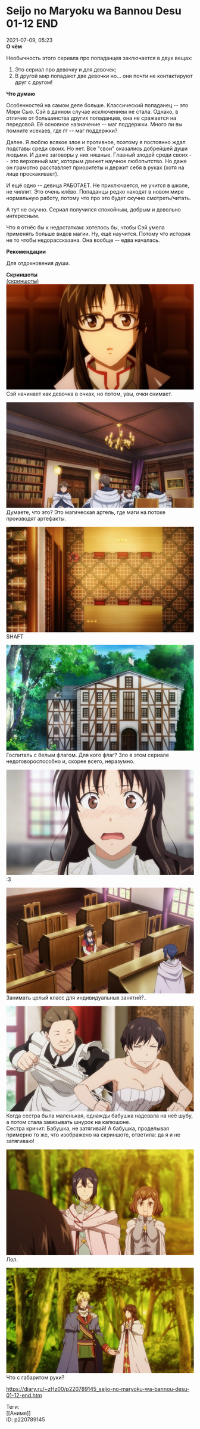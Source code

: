 Seijo no Maryoku wa Bannou Desu 01-12 END
==========================================

   
 2021-07-09, 05:23   
   **О чём**    
   
 Необычность этого сериала про попаданцев заключается в двух вещах:   
 1) Это сериал про девочку и для девочек;   
 2) В другой мир попадают две девочки но... они почти не контактируют друг с другом!   
   
  **Что думаю**    
   
 Особенностей на самом деле больше. Классический попаданец -- это Мэри Сью. Сэй в данном случае исключением не стала. Однако, в отличие от большинства других попаданцев, она не сражается на передовой. Её основное назначение -- маг поддержки. Много ли вы помните исекаев, где гг -- маг поддержки?   
   
 Далее. Я люблю всякое злое и противное, поэтому я постоянно ждал подставы среди своих. Но нет. Все "свои" оказались добрейшей души людьми. И даже заговоры у них няшные. Главный злодей среди своих -- это верховный маг, которым движет научное любопытство. Но даже он грамотно расставляет приоритеты и держит себя в руках (хотя на лице проскакивает).   
   
 И ещё одно -- девица РАБОТАЕТ. Не приключается, не учится в школе, не чиллит. Это очень клёво. Попаданцы редко находят в новом мире нормальную работу, потому что про это будет скучно смотреть/читать.   
   
 А тут не скучно. Сериал получился спокойным, добрым и довольно интересным.   
   
 Что я отнёс бы к недостаткам: хотелось бы, чтобы Сэй умела применять больше видов магии. Ну, ещё научится. Потому что история не то чтобы недорассказана. Она вообще -- едва началась.   
   
  **Рекомендации**    
   
 Для отдохновения души.   
   
  **Скриншоты**    
  [(скриншоты)](https://zHz00.diary.ru/p220789145.htm?index=1#linkmore220789145m1)       
  [![](pics/45cfc9dacf0at.jpg)](https://a.radikal.ru/a17/2107/b3/45cfc9dacf0a.jpg)    
 Сэй начинает как девочка в очках, но потом, увы, очки снимает.   
   
  [![](pics/fa4cdeee7624t.jpg)](https://d.radikal.ru/d20/2107/b9/fa4cdeee7624.jpg)    
 Думаете, что это? Это магическая артель, где маги на потоке производят артефакты.   
   
  [![](pics/6fa29391ec9dt.jpg)](https://c.radikal.ru/c23/2107/a3/6fa29391ec9d.jpg)    
 SHAFT   
   
  [![](pics/5bfa14d8bbe6t.jpg)](https://a.radikal.ru/a35/2107/3b/5bfa14d8bbe6.jpg)    
 Госпиталь с белым флагом. Для кого флаг? Зло в этом сериале недоговороспособно и, скорее всего, неразумно.   
   
  [![](pics/5ef992f3f416t.jpg)](https://c.radikal.ru/c00/2107/44/5ef992f3f416.jpg)    
 :3   
   
  [![](pics/4651701625ect.jpg)](https://c.radikal.ru/c03/2107/78/4651701625ec.jpg)    
 Занимать целый класс для индивидуальных занятий?..   
   
  [![](pics/bd5ec4910478t.jpg)](https://b.radikal.ru/b21/2107/ab/bd5ec4910478.jpg)    
 Когда сестра была маленькая, однажды бабушка надевала на неё шубу, а потом стала завязывать шнурок на капюшоне.   
 Сестра кричит: Бабушка, не затягивай! А бабушка, проделывая примерно то же, что изображено на скриншоте, ответила: да я и не затягиваю!   
   
  [![](pics/3daa6b42036at.jpg)](https://c.radikal.ru/c00/2107/78/3daa6b42036a.jpg)    
 Лол.   
   
  [![](pics/0cf1a5225386t.jpg)](https://d.radikal.ru/d09/2107/4f/0cf1a5225386.jpg)    
 Что с габаритом руки?   
   
      
    
 <https://diary.ru/~zHz00/p220789145_seijo-no-maryoku-wa-bannou-desu-01-12-end.htm>   
   
 Теги:   
 [[Аниме]]   
 ID: p220789145